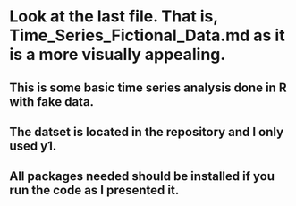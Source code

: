 # Look at the last file. That is, Time_Series_Fictional_Data.md as it is a more visually appealing.

## This is some basic time series analysis done in R with fake data.

## The datset is located in the repository and I only used y1.

## All packages needed should be installed if you run the code as I presented it.

